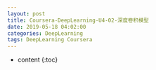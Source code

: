 ```yaml
---
layout: post
title: Coursera-DeepLearning-U4-02-深度卷积模型
date: 2019-05-18 04:02:00
categories: DeepLearning
tags: DeepLearning Coursera
---
```

* content
{:toc}

